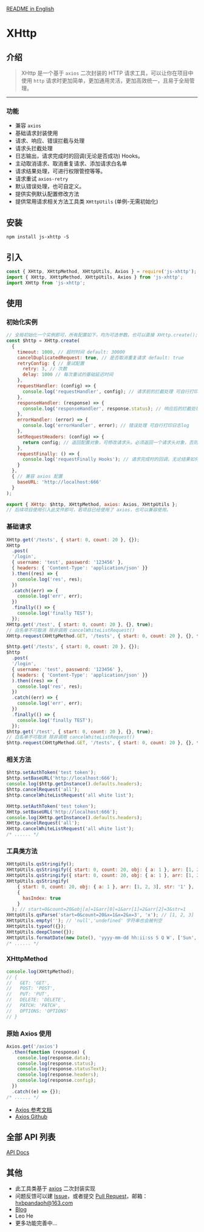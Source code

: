 [README in English](https://github.com/pandaoh/js-xhttp/blob/master/README.en.md)

# XHttp

## 介绍

> XHttp 是一个基于 `axios` 二次封装的 HTTP 请求工具，可以让你在项目中使用 `http` 请求时更加简单，更加通用灵活，更加高效统一，且易于全局管理。

-----

### 功能

* 兼容 `axios`
* 基础请求封装使用
* 请求、响应、错误拦截与处理
* 请求头拦截处理
* 日志输出，请求完成时的回调(无论是否成功) Hooks。
* 主动取消请求、取消重复请求、添加请求白名单
* 请求结果处理，可进行权限管控等等。
* 请求重试 `axios-retry`
* 默认错误处理，也可自定义。
* 提供实例默认配置修改方法
* 提供常用请求相关方法工具类 `XHttpUtils` (单例-无需初始化)

## 安装

```shell
npm install js-xhttp -S
```

## 引入

```javascript
const { XHttp, XHttpMethod, XHttpUtils, Axios } = require('js-xhttp');
import { XHttp, XHttpMethod, XHttpUtils, Axios } from 'js-xhttp';
import XHttp from 'js-xhttp';
```

## 使用

### 初始化实例

```javascript
// 全局初始化一个实例即可，所有配置如下，均为可选参数。也可以直接 XHttp.create(); 初始化。
const $http = XHttp.create(
  {
    timeout: 1000, // 超时时间 default: 30000
    cancelDuplicatedRequest: true, // 是否取消重复请求 default: true
    retryConfig: { // 重试配置
      retry: 3, // 次数
      delay: 1000 // 每次重试的基础延迟时间
    },
    requestHandler: (config) => {
      console.log('requestHandler', config); // 请求前的拦截处理 可自行打印日志log
    },
    responseHandler: (response) => {
      console.log('responseHandler', response.status); // 响应后的拦截处理 可自行打印日志log
    },
    errorHandler: (error) => {
      console.log('errorHandler', error); // 错误处理 可自行打印日志log
    },
    setRequestHeaders: (config) => {
      return config; // 返回配置对象，可修改请求头。必须返回一个请求头对象，否则会抛出错误。
    },
    requestFinally: () => {
      console.log('requestFinally Hooks'); // 请求完成时的回调，无论结果如何。
    }
  },
  { // 兼容 axios 配置
    baseURL: 'http://localhost:666'
  }
);

export { XHttp: $http, XHttpMethod, axios: Axios, XHttpUtils };
// 后续项目使用引入此文件即可，若项目已经使用了 axios，也可以兼容使用。
```

### 基础请求

```javascript
XHttp.get('/tests', { start: 0, count: 20 }, {});
XHttp
  .post(
  '/login',
  { username: 'test', password: '123456' },
  { headers: { 'Content-Type': 'application/json' }}
  ).then((res) => {
    console.log('res', res);
  })
  .catch((err) => {
    console.log('err', err);
  })
  .finally(() => {
    console.log('finally TEST');
  });
XHttp.get('/test', { start: 0, count: 20 }, {}, true); 
// 白名单不可取消 除非调用 cancelWhiteListRequest()
XHttp.request(XHttpMethod.GET, '/tests', { start: 0, count: 20 }, {}, true);

$http.get('/tests', { start: 0, count: 20 }, {});
$http
  .post(
  '/login',
  { username: 'test', password: '123456' },
  { headers: { 'Content-Type': 'application/json' }}
  ).then((res) => {
    console.log('res', res);
  })
  .catch((err) => {
    console.log('err', err);
  })
  .finally(() => {
    console.log('finally TEST');
  });
$http.get('/test', { start: 0, count: 20 }, {}, true); 
// 白名单不可取消 除非调用 cancelWhiteListRequest()
$http.request(XHttpMethod.GET, '/tests', { start: 0, count: 20 }, {}, true);
```

### 相关方法

```javascript
$http.setAuthToken('test token');
$http.setBaseURL('http://localhost:666');
console.log($http.getInstance().defaults.headers);
$http.cancelRequest('all');
$http.cancelWhiteListRequest('all white list');

XHttp.setAuthToken('test token');
XHttp.setBaseURL('http://localhost:666');
console.log(XHttp.getInstance().defaults.headers);
XHttp.cancelRequest('all');
XHttp.cancelWhiteListRequest('all white list');
/* ...... */
```

### 工具类方法

```javascript
XHttpUtils.qsStringify();
XHttpUtils.qsStringify({ start: 0, count: 20, obj: { a: 1 }, arr: [1, 2, 3] }); // start=0&count=20&obj[a]=1&arr[]=1&arr[]=2&arr[]=3
XHttpUtils.qsStringify({ start: 0, count: 20, obj: { a: 1 }, arr: [1, 2, 3] }, { arr2str: true }); // start=0&count=20&obj[a]=1&arr=1,2,3
XHttpUtils.qsStringify(
    { start: 0, count: 20, obj: { a: 1 }, arr: [1, 2, 3], str: '1' },
    {
      hasIndex: true
    }
  ); // start=0&count=20&obj[a]=1&arr[0]=1&arr[1]=2&arr[2]=3&str=1
XHttpUtils.qsParse('start=0&count=20&x=1&x=2&x=3', 'x'); // [1, 2, 3]
XHttpUtils.empty(''); // 'null','undefined' 字符串也会被判空
XHttpUtils.typeof({});
XHttpUtils.deepClone({});
XHttpUtils.formatDate(new Date(), 'yyyy-mm-dd hh:ii:ss S Q W', ['Sun', 'Mon', 'Tue', 'Wed', 'Thu', 'Fri', 'Sat']); // 参考 php date
/* ...... */
```

### XHttpMethod

```javascript
console.log(XHttpMethod);
// {
//   GET: 'GET',
//   POST: 'POST',
//   PUT: 'PUT',
//   DELETE: 'DELETE',
//   PATCH: 'PATCH',
//   OPTIONS: 'OPTIONS'
// }
```

### 原始 Axios 使用

```javascript
Axios.get('/axios')
  .then(function (response) {
    console.log(response.data);
    console.log(response.status);
    console.log(response.statusText);
    console.log(response.headers);
    console.log(response.config);
  })
  .catch((e) => {});
/* ...... */
```

* [Axios 参考文档](https://www.axios-http.cn/docs/intro)
* [Axios Github](https://github.com/axios/axios)

## 全部 API 列表

[API Docs](https://github.com/pandaoh/js-xhttp/blob/master/docs/README.md)

## 其他

* 此工具类基于 [axios](https://github.com/axios/axios) 二次封装实现
* 问题反馈可以建 [Issue](https://github.com/pandaoh/js-xhttp/issues)，或者提交 [Pull Request](https://github.com/pandaoh/js-xhttp/pulls)，邮箱：[hxbpandaoh@163.com](mailto:hxbpandaoh@163.com)
* [Blog](http://a.biugle.cn)
* Leo He
* 更多功能完善中...
